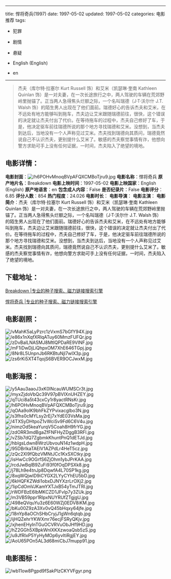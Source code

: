 
---
title: 悍将奇兵(1997)
date: 1997-05-02
updated: 1997-05-02
categories: 电影推荐
tags:
- 犯罪
- 剧情
- 悬疑

- English (English)
- en
---


> 杰夫（库尔特·拉塞尔 Kurt Russell 饰）和艾米（凯瑟琳·奎南 Kathleen Quinlan 饰）是一对夫妻，在一次长途旅行之中，两人驾驶的车辆在荒郊野岭里抛锚了。正当两人急得焦头烂额之际，一个名叫瑞德（J·T·沃尔什 J.T. Walsh 饰）的陌生男人出现在了他们面前。瑞德好心的告诉杰夫和艾米，在不远处有地方能够叫到拖车，杰夫边让艾米跟随瑞德前往，很快，这个错误的决定就让杰夫付出了代价。在等待拖车的过程中，杰夫自己修好了车，于是，他决定驱车前往瑞德所说的那个地方寻找瑞德和艾米。没想到，当杰夫到达后，当地没有一个人声称见过艾米。杰夫找到瑞德向其质问，瑞德竟然说自己不认识杰夫，更别提什么艾米了。敏感的杰夫察觉事情有诈，他想向警方求助可手上没有任何证据，一时间，杰夫陷入了绝望的境地。

## **电影详情**：

**电影封面**：<img src="https://image.tmdb.org/t/p/w200/h6POHvMnoqBVpAFQXCMBoTjru9.jpg" alt="/h6POHvMnoqBVpAFQXCMBoTjru9.jpg" title="/h6POHvMnoqBVpAFQXCMBoTjru9.jpg">
**电影名称**：悍将奇兵
**原产地片名**：Breakdown
**电影上映时间**：1997-05-02
**电影上映国家**：English (English)
**原产地语言**：en
**包含成人内容**：False
**是否纪录片**：False
**电影评分**：6.85
**评分人数**：854
**热门程度**：24.026
**电影时长**：
**电影导演**：
**电影主演**：
**电影简介**：杰夫（库尔特·拉塞尔 Kurt Russell 饰）和艾米（凯瑟琳·奎南 Kathleen Quinlan 饰）是一对夫妻，在一次长途旅行之中，两人驾驶的车辆在荒郊野岭里抛锚了。正当两人急得焦头烂额之际，一个名叫瑞德（J·T·沃尔什 J.T. Walsh 饰）的陌生男人出现在了他们面前。瑞德好心的告诉杰夫和艾米，在不远处有地方能够叫到拖车，杰夫边让艾米跟随瑞德前往，很快，这个错误的决定就让杰夫付出了代价。在等待拖车的过程中，杰夫自己修好了车，于是，他决定驱车前往瑞德所说的那个地方寻找瑞德和艾米。没想到，当杰夫到达后，当地没有一个人声称见过艾米。杰夫找到瑞德向其质问，瑞德竟然说自己不认识杰夫，更别提什么艾米了。敏感的杰夫察觉事情有诈，他想向警方求助可手上没有任何证据，一时间，杰夫陷入了绝望的境地。

## **下载地址**：
[Breakdown |专业的种子搜索、磁力链接搜索引擎](https://movie.amd794.com:2083/?search=Breakdown&ordering=&mode=match_phrase&page_size=10&page=1)

[悍将奇兵 |专业的种子搜索、磁力链接搜索引擎](https://movie.amd794.com:2083/?search=%E6%82%8D%E5%B0%86%E5%A5%87%E5%85%B5&ordering=&mode=match_phrase&page_size=10&page=1)
 

## **电影剧照**：
<img src="https://image.tmdb.org/t/p/original/vMahK5aLyPzrc1zVxmS7bGfY94X.jpg" alt="/vMahK5aLyPzrc1zVxmS7bGfY94X.jpg" title="/vMahK5aLyPzrc1zVxmS7bGfY94X.jpg"><img src="https://image.tmdb.org/t/p/original/e86x1nXqfXRlqATuy60MmzFUFQr.jpg" alt="/e86x1nXqfXRlqATuy60MmzFUFQr.jpg" title="/e86x1nXqfXRlqATuy60MmzFUFQr.jpg"><img src="https://image.tmdb.org/t/p/original/zDvBalLNASMJ8MtlQPDaRE9VINF.jpg" alt="/zDvBalLNASMJ8MtlQPDaRE9VINF.jpg" title="/zDvBalLNASMJ8MtlQPDaRE9VINF.jpg"><img src="https://image.tmdb.org/t/p/original/mF1iDwDjLiQhpxOM7XhE646TGpj.jpg" alt="/mF1iDwDjLiQhpxOM7XhE646TGpj.jpg" title="/mF1iDwDjLiQhpxOM7XhE646TGpj.jpg"><img src="https://image.tmdb.org/t/p/original/8Nr8L5UnpnJb6RKBtuNjl7wIX3p.jpg" alt="/8Nr8L5UnpnJb6RKBtuNjl7wIX3p.jpg" title="/8Nr8L5UnpnJb6RKBtuNjl7wIX3p.jpg"><img src="https://image.tmdb.org/t/p/original/zs6rKi5XT4TqojS6BVER9OCJwxM.jpg" alt="/zs6rKi5XT4TqojS6BVER9OCJwxM.jpg" title="/zs6rKi5XT4TqojS6BVER9OCJwxM.jpg">

## **电影海报**：
<img src="https://image.tmdb.org/t/p/original/y5Aau3aaoJ3xK0lNcauWUMSCr3t.jpg" alt="/y5Aau3aaoJ3xK0lNcauWUMSCr3t.jpg" title="/y5Aau3aaoJ3xK0lNcauWUMSCr3t.jpg"><img src="https://image.tmdb.org/t/p/original/myxZjdoVbQc39V97pBVIXnUHZEY.jpg" alt="/myxZjdoVbQc39V97pBVIXnUHZEY.jpg" title="/myxZjdoVbQc39V97pBVIXnUHZEY.jpg"><img src="https://image.tmdb.org/t/p/original/qTUci8a5t43cxCy1r8yactRNsKr.jpg" alt="/qTUci8a5t43cxCy1r8yactRNsKr.jpg" title="/qTUci8a5t43cxCy1r8yactRNsKr.jpg"><img src="https://image.tmdb.org/t/p/original/h6POHvMnoqBVpAFQXCMBoTjru9.jpg" alt="/h6POHvMnoqBVpAFQXCMBoTjru9.jpg" title="/h6POHvMnoqBVpAFQXCMBoTjru9.jpg"><img src="https://image.tmdb.org/t/p/original/qOAa9olK9bhFkZYPvixacglbo3N.jpg" alt="/qOAa9olK9bhFkZYPvixacglbo3N.jpg" title="/qOAa9olK9bhFkZYPvixacglbo3N.jpg"><img src="https://image.tmdb.org/t/p/original/s3fhs0cMYLsy2rEj7xYdE03VsMa.jpg" alt="/s3fhs0cMYLsy2rEj7xYdE03VsMa.jpg" title="/s3fhs0cMYLsy2rEj7xYdE03VsMa.jpg"><img src="https://image.tmdb.org/t/p/original/4TXSyDHtpoZ1vWciSv9Fd6C6V4u.jpg" alt="/4TXSyDHtpoZ1vWciSv9Fd6C6V4u.jpg" title="/4TXSyDHtpoZ1vWciSv9Fd6C6V4u.jpg"><img src="https://image.tmdb.org/t/p/original/nimzOd5keaYurqV5Coah8H9frYG.jpg" alt="/nimzOd5keaYurqV5Coah8H9frYG.jpg" title="/nimzOd5keaYurqV5Coah8H9frYG.jpg"><img src="https://image.tmdb.org/t/p/original/zdORR3mdBgaZfFNFHyZDggB3RFl.jpg" alt="/zdORR3mdBgaZfFNFHyZDggB3RFl.jpg" title="/zdORR3mdBgaZfFNFHyZDggB3RFl.jpg"><img src="https://image.tmdb.org/t/p/original/vZSb7dQ7ZgbmkKhuntPnQ1dETJd.jpg" alt="/vZSb7dQ7ZgbmkKhuntPnQ1dETJd.jpg" title="/vZSb7dQ7ZgbmkKhuntPnQ1dETJd.jpg"><img src="https://image.tmdb.org/t/p/original/hbIgsLdwn8WrzUbvouN14z1wdpH.jpg" alt="/hbIgsLdwn8WrzUbvouN14z1wdpH.jpg" title="/hbIgsLdwn8WrzUbvouN14z1wdpH.jpg"><img src="https://image.tmdb.org/t/p/original/95DBrlkaTAElV1AZPdLr4HeT5cz.jpg" alt="/95DBrlkaTAElV1AZPdLr4HeT5cz.jpg" title="/95DBrlkaTAElV1AZPdLr4HeT5cz.jpg"><img src="https://image.tmdb.org/t/p/original/zQc2Xl9fQbzVMNtJCc1KxSXCtky.jpg" alt="/zQc2Xl9fQbzVMNtJCc1KxSXCtky.jpg" title="/zQc2Xl9fQbzVMNtJCc1KxSXCtky.jpg"><img src="https://image.tmdb.org/t/p/original/isHwCc9OGrfS6ZjOhm1ybJPrKAA.jpg" alt="/isHwCc9OGrfS6ZjOhm1ybJPrKAA.jpg" title="/isHwCc9OGrfS6ZjOhm1ybJPrKAA.jpg"><img src="https://image.tmdb.org/t/p/original/rcdJwBqIB9ZuFi93f0fOqDPSXk8.jpg" alt="/rcdJwBqIB9ZuFi93f0fOqDPSXk8.jpg" title="/rcdJwBqIB9ZuFi93f0fOqDPSXk8.jpg"><img src="https://image.tmdb.org/t/p/original/j78Lh9e4tnJp8DqwfA4L70SP1kg.jpg" alt="/j78Lh9e4tnJp8DqwfA4L70SP1kg.jpg" title="/j78Lh9e4tnJp8DqwfA4L70SP1kg.jpg"><img src="https://image.tmdb.org/t/p/original/8xqWQjwID9iCYGX2LYyCYhEU5bD.jpg" alt="/8xqWQjwID9iCYGX2LYyCYhEU5bD.jpg" title="/8xqWQjwID9iCYGX2LYyCYhEU5bD.jpg"><img src="https://image.tmdb.org/t/p/original/6kHQFKZWdi1obxDJNYXzrLrOXj2.jpg" alt="/6kHQFKZWdi1obxDJNYXzrLrOXj2.jpg" title="/6kHQFKZWdi1obxDJNYXzrLrOXj2.jpg"><img src="https://image.tmdb.org/t/p/original/1ipCdOmVJKamYXTJxB54yTmJTRI.jpg" alt="/1ipCdOmVJKamYXTJxB54yTmJTRI.jpg" title="/1ipCdOmVJKamYXTJxB54yTmJTRI.jpg"><img src="https://image.tmdb.org/t/p/original/rWDFBzE6lbMKCZD1JFvlp7y3ZUk.jpg" alt="/rWDFBzE6lbMKCZD1JFvlp7y3ZUk.jpg" title="/rWDFBzE6lbMKCZD1JFvlp7y3ZUk.jpg"><img src="https://image.tmdb.org/t/p/original/m3VB59ppr1RlpxNUYRUfZTgjgU.jpg" alt="/m3VB59ppr1RlpxNUYRUfZTgjgU.jpg" title="/m3VB59ppr1RlpxNUYRUfZTgjgU.jpg"><img src="https://image.tmdb.org/t/p/original/498eQVquYu3z6E60WZj0EDV8iKM.jpg" alt="/498eQVquYu3z6E60WZj0EDV8iKM.jpg" title="/498eQVquYu3z6E60WZj0EDV8iKM.jpg"><img src="https://image.tmdb.org/t/p/original/bKu00Z9zA3Xv0vQ45bHqxy64jfe.jpg" alt="/bKu00Z9zA3Xv0vQ45bHqxy64jfe.jpg" title="/bKu00Z9zA3Xv0vQ45bHqxy64jfe.jpg"><img src="https://image.tmdb.org/t/p/original/18nYp8aOChSHbCryjJ1gWn6qtqb.jpg" alt="/18nYp8aOChSHbCryjJ1gWn6qtqb.jpg" title="/18nYp8aOChSHbCryjJ1gWn6qtqb.jpg"><img src="https://image.tmdb.org/t/p/original/ijHQZehrYKWXmr76ecjFSRyQKjv.jpg" alt="/ijHQZehrYKWXmr76ecjFSRyQKjv.jpg" title="/ijHQZehrYKWXmr76ecjFSRyQKjv.jpg"><img src="https://image.tmdb.org/t/p/original/xjhenEHyInTGuOCVRVuObJHf9HD.jpg" alt="/xjhenEHyInTGuOCVRVuObJHf9HD.jpg" title="/xjhenEHyInTGuOCVRVuObJHf9HD.jpg"><img src="https://image.tmdb.org/t/p/original/hZ2GGh5XBpkWnlXKXzwoaQsb5zS.jpg" alt="/hZ2GGh5XBpkWnlXKXzwoaQsb5zS.jpg" title="/hZ2GGh5XBpkWnlXKXzwoaQsb5zS.jpg"><img src="https://image.tmdb.org/t/p/original/u9JfRIxP5YyHyMOp6yvItiRgjEY.jpg" alt="/u9JfRIxP5YyHyMOp6yvItiRgjEY.jpg" title="/u9JfRIxP5YyHyMOp6yvItiRgjEY.jpg"><img src="https://image.tmdb.org/t/p/original/AoU65POn5AL3d68miCbJ7mupp91.jpg" alt="/AoU65POn5AL3d68miCbJ7mupp91.jpg" title="/AoU65POn5AL3d68miCbJ7mupp91.jpg">

## **电影图标**：
<img src="https://image.tmdb.org/t/p/original/wb11ow8Pgpd9fSakPlzCKYVFgyr.png" alt="/wb11ow8Pgpd9fSakPlzCKYVFgyr.png" title="/wb11ow8Pgpd9fSakPlzCKYVFgyr.png">
